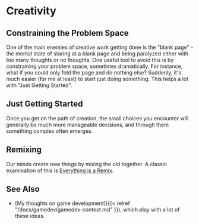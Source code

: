 # Creativity

## Constraining the Problem Space

One of the main enemies of creative work getting done is the "blank page" - the
mental state of staring at a blank page and being paralyzed either with too
many thoughts or no thoughts.  One useful tool to avoid this is by constraining
your problem space, sometimes dramatically.  For instance, what if you could
only fold the page and do nothing else?  Suddenly, it's much easier (for me at
least) to start just doing something. This helps a lot with "Just Getting
Started".

## Just Getting Started

Once you get on the path of creation, the small choices you encounter will
generally be much more manageable decisions, and through them something complex
often emerges.

## Remixing

Our minds create new things by mixing the old together.  A classic examination
of this is [Everything is a
Remix](https://www.youtube.com/watch?v=nJPERZDfyWc).


## See Also

 - [My thoughts on game development]({{< relref
   "/docs/gamedev/gamedev-context.md" }}), which play with a lot of these
   ideas.
